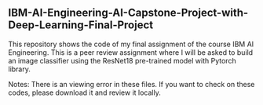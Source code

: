 ## IBM-AI-Engineering-AI-Capstone-Project-with-Deep-Learning-Final-Project

This repository shows the code of my final assignment of the course IBM AI Engineering. This is a peer review assignment where I will be asked to build an image classifier using the ResNet18 pre-trained model with Pytorch library.

Notes: There is an viewing error in these files. If you want to check on these codes, please download it and review it locally.